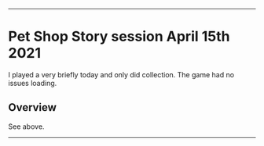 
***

# Pet Shop Story session April 15th 2021

I played a very briefly today and only did collection. The game had no issues loading.

## Overview

See above.

***
